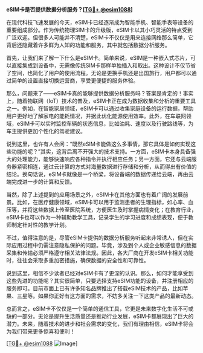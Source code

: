 **eSIM卡是否提供数据分析服务？[[TG💪+ @esim1088](https://t.me/s/esim1088)]**

在现代科技飞速发展的今天，eSIM卡已经逐渐成为智能手机、智能手表等设备的重要组成部分。作为传统物理SIM卡的升级版，eSIM卡以其小巧灵活的特点受到广泛欢迎。但很多人可能并不清楚，eSIM卡不仅仅是用来连接网络那么简单，它背后还隐藏着许多鲜为人知的功能和服务，其中就包括数据分析服务。

首先，让我们来了解一下什么是eSIM卡。简单来说，eSIM是一种嵌入式芯片，可以直接集成到设备中，无需像传统SIM卡那样单独插入和取出。这种设计不仅节省了空间，也简化了用户的使用流程。无论是更换手机还是出国旅行，用户都可以通过简单的设置直接切换运营商，享受更便捷的服务体验。

那么，问题来了——eSIM卡真的能够提供数据分析服务吗？答案是肯定的！事实上，随着物联网（IoT）技术的普及，eSIM卡正在成为数据收集和分析的重要工具之一。例如，在智能家居领域，eSIM卡可以通过收集家庭设备的运行数据，帮助用户更好地了解家电的能耗情况，并据此优化能源使用效率。此外，在车联网领域，eSIM卡可以实时监控车辆的状态信息，比如油耗、速度以及行驶路线等，为车主提供更加个性化的驾驶建议。

说到这里，也许有人会问：“既然eSIM卡能做这么多事情，那它具体是如何实现这些功能的呢？”其实，这背后离不开强大的技术支持。一方面，eSIM卡本身具备强大的处理能力，能够快速响应各种指令并执行相应任务；另一方面，它还与云端服务器紧密相连，通过云计算的方式对海量数据进行存储和分析，从而得出有价值的结论。换句话说，eSIM卡就像是一个桥梁，将设备端的数据传递给云端，再由云端完成进一步的计算和反馈。

当然，除了上述提到的应用场景之外，eSIM卡在其他方面也有着广阔的发展前景。比如，在医疗健康领域，eSIM卡可以用于监测患者的生理指标，如心率、血压等，并将这些数据上传至医院系统，方便医生及时掌握病情变化；在教育行业，eSIM卡也可以作为一种辅助教学工具，记录学生的学习进度和成绩表现，便于教师制定针对性的教学计划。

不过，值得注意的是，尽管eSIM卡提供的数据分析服务听起来非常诱人，但在实际应用过程中仍需注意隐私保护的问题。毕竟，涉及到个人或企业敏感信息的数据采集和传输必须严格遵守相关法律法规。因此，各大厂商在开发eSIM卡相关功能时，往往会采取多重加密措施，确保数据的安全性和可靠性。

说到这里，相信不少读者已经对eSIM卡有了更深的认识。那么，如何才能享受到这些先进的功能呢？其实很简单，只要选择支持eSIM功能的设备，并注册相应的服务即可。目前市面上已有许多知名品牌推出了搭载eSIM技术的产品，比如苹果、三星等。如果你正好有这方面的需求，不妨多关注一下这类产品的最新动态。

总而言之，eSIM卡不仅仅是一个简单的通信工具，它更是未来数字化生活不可或缺的一部分。无论是提升生活质量还是推动行业发展，eSIM卡都展现出了巨大的潜力。未来，随着技术的进步和社会需求的变化，我们有理由相信，eSIM卡将会为我们带来更多惊喜和便利！

[[TG💪+ @esim1088](https://t.me/s/esim1088) ![Image](https://i.postimg.cc/4NQfJmqS/Snipaste-2025-05-13-00-14-12.png)]